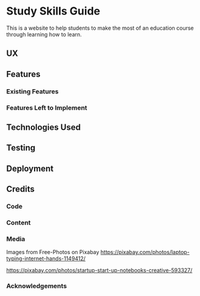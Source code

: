 # Study Skills Guide

This is a website to help students to make the most of an education course through learning how to learn.

## UX



## Features

### Existing Features

### Features Left to Implement

## Technologies Used

## Testing

## Deployment

## Credits

### Code

### Content

### Media
 Images from Free-Photos on Pixabay
 https://pixabay.com/photos/laptop-typing-internet-hands-1149412/

https://pixabay.com/photos/startup-start-up-notebooks-creative-593327/

### Acknowledgements
